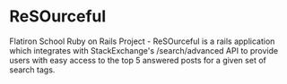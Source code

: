 # ReSOurceful
Flatiron School Ruby on Rails Project - ReSOurceful is a rails application which integrates with StackExchange's /search/advanced API to provide users with easy access to the top 5 answered posts for a given set of search tags.  
